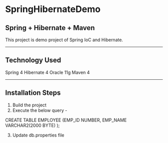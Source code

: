 # SpringHibernateDemo
Spring + Hibernate + Maven 
---------------------------
This project is demo project of Spring IoC and Hibernate.

-----------------------
Technology Used 
-----------------------
Spring 4
Hibernate 4
Oracle 11g
Maven 4

-----------------------
Installation Steps
-----------------------
1. Build the project
2. Execute the below query -

CREATE TABLE EMPLOYEE 
   (EMP_ID NUMBER, 
	EMP_NAME VARCHAR2(2000 BYTE)
 );

 3. Update db.properties file
